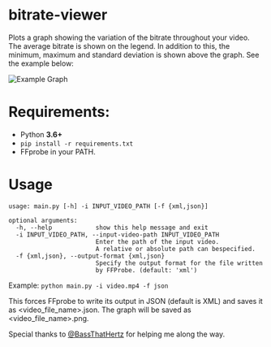 # bitrate-viewer
Plots a graph showing the variation of the bitrate throughout your video. The average bitrate is shown on the legend. In addition to this, the minimum, maximum and standard deviation is shown above the graph. See the example below:



![Example Graph](https://github.com/InB4DevOps/bitrate-viewer/blob/main/bitrate_graph.png?raw=true)

# Requirements:
- Python **3.6+**
- `pip install -r requirements.txt`
- FFprobe in your PATH.

# Usage
```
usage: main.py [-h] -i INPUT_VIDEO_PATH [-f {xml,json}]

optional arguments:
  -h, --help            show this help message and exit
  -i INPUT_VIDEO_PATH, --input-video-path INPUT_VIDEO_PATH
                        Enter the path of the input video. 
                        A relative or absolute path can bespecified.
  -f {xml,json}, --output-format {xml,json}
                        Specify the output format for the file written
                        by FFProbe. (default: 'xml')
```

Example: `python main.py -i video.mp4 -f json`

This forces FFprobe to write its output in JSON (default is XML) and saves it as <video_file_name>.json.
The graph will be saved as <video_file_name>.png.

Special thanks to [@BassThatHertz]( https://github.com/BassThatHertz ) for helping me along the way.
